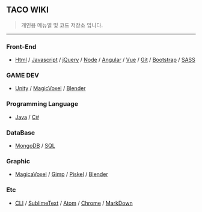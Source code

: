 ## TACO WIKI
> 개인용 메뉴얼 및 코드 저장소 입니다. 

---

### Front-End

* [Html](https://github.com/evashork/taco/tree/master/frontend/html)
/ [Javascript](https://github.com/evashork/taco/tree/master/frontend/javascript)
/ [jQuery](https://github.com/evashork/taco/tree/master/frontend/jquery)
/ [Node](https://github.com/evashork/taco/tree/master/frontend/node)
/ [Angular](https://github.com/evashork/taco/tree/master/frontend/angular)
/ [Vue](https://github.com/evashork/taco/tree/master/frontend/vue)
/ [Git](https://github.com/evashork/taco/tree/master/frontend/git사용법.md)
/ [Bootstrap](https://github.com/evashork/taco/tree/master/frontend/bootstrap.md)
/ [SASS](https://github.com/evashork/taco/tree/master/frontend/sass.md)

### GAME DEV
* [Unity](https://github.com/evashork/taco/tree/master/game/unity.md)
/ [MagicVoxel](https://github.com/evashork/taco/tree/master/game/unity.md)
/ [Blender](https://github.com/evashork/taco/tree/master/game/blender.md)

### Programming Language

* [Java](https://github.com/evashork/taco/tree/master/program/java)
/ [C#](https://github.com/evashork/taco/tree/master/program/C#)


### DataBase

* [MongoDB](https://github.com/evashork/taco/tree/master/database/mongodb.md)
/ [SQL](https://github.com/evashork/taco/tree/master/database/sql)

### Graphic
* [MagicaVoxel](https://github.com/evashork/taco/tree/master/etc/magicaVoxel.md)
/ [Gimp](https://github.com/evashork/taco/tree/master/etc/gimp.md)
/ [Piskel](https://github.com/evashork/taco/tree/master/etc/piskel.md)
/ [Blender](https://github.com/evashork/taco/tree/master/etc/blender.md)

### Etc

* [CLI](https://github.com/evashork/taco/tree/master/etc/CLI.md)
/ [SublimeText](https://github.com/evashork/taco/tree/master/etc/sublimetext)
/ [Atom](https://github.com/evashork/taco/tree/master/etc/atom)
/ [Chrome](https://github.com/evashork/taco/tree/master/etc/chrome)
/ [MarkDown](https://github.com/evashork/taco/tree/master/etc/markdown)




